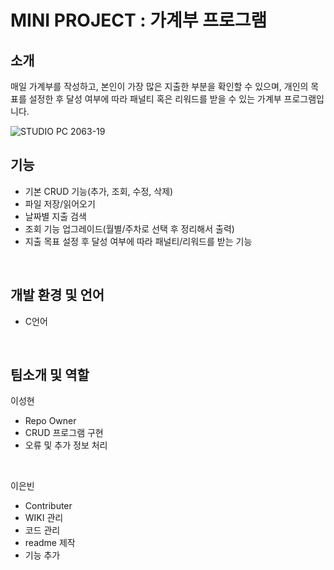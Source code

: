 # MINI PROJECT : 가계부 프로그램

## 소개
매일 가계부를 작성하고, 본인이 가장 많은 지출한 부분을 확인할 수 있으며, 개인의 목표를 설정한 후 달성 여부에 따라 패널티 혹은 리워드를 받을 수 있는 가계부 프로그램입니다. 

![STUDIO PC 2063-19](https://github.com/thisaint1230/TeamMiniproject/assets/130903252/fd2ae5e4-af2f-4c42-8833-dd5ffe4b4796)

## 기능
- 기본 CRUD 기능(추가, 조회, 수정, 삭제)
- 파일 저장/읽어오기
- 날짜별 지출 검색
- 조회 기능 업그레이드(월별/주차로 선택 후 정리해서 출력)
- 지출 목표 설정 후 달성 여부에 따라 패널티/리워드를 받는 기능

<br>

## 개발 환경 및 언어
- C언어

<br>

## 팀소개 및 역할

이성현
- Repo Owner
- CRUD 프로그램 구현
- 오류 및 추가 정보 처리

<br>

이은빈
- Contributer
- WIKI 관리
- 코드 관리
- readme 제작
- 기능 추가
